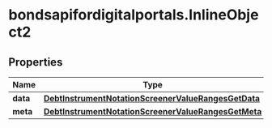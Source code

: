 # bondsapifordigitalportals.InlineObject2

## Properties

Name | Type | Description | Notes
------------ | ------------- | ------------- | -------------
**data** | [**DebtInstrumentNotationScreenerValueRangesGetData**](DebtInstrumentNotationScreenerValueRangesGetData.md) |  | [optional] 
**meta** | [**DebtInstrumentNotationScreenerValueRangesGetMeta**](DebtInstrumentNotationScreenerValueRangesGetMeta.md) |  | [optional] 


